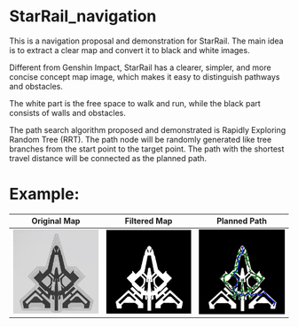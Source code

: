 # StarRail_navigation

This is a navigation proposal and demonstration for StarRail. The main idea is to extract a clear map and convert it to black and white images.

Different from Genshin Impact, StarRail has a clearer, simpler, and more concise concept map image, which makes it easy to distinguish pathways and obstacles.

The white part is the free space to walk and run, while the black part consists of walls and obstacles.

The path search algorithm proposed and demonstrated is Rapidly Exploring Random Tree (RRT). The path node will be randomly generated like tree branches from the start point to the target point. The path with the shortest travel distance will be connected as the planned path.

# Example:

|                  Original Map                  | Filtered Map                                        | Planned Path |
| --------------------------------------------- | --------------------------------------------------- | ---------- |
| ![Original Map](demo/map.png) | ![Filtered Map](demo/map_inverted.png) | ![Planned Path](demo/map_path_RRT.png) |

<style>
    img {
        width: 400px;
    }
</style>
